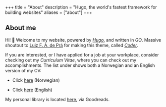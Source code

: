 +++
title = "About"
description = "Hugo, the world's fastest framework for building websites"
aliases = ["about"]
+++

## About me

Hi! 👋 Welcome to my website, powered by [_Hugo_](https://www.gohugo.io), and written in _GO_. Massive shoutout to [Luiz F. A. de Prá](https://github.com/luizdepra) for making this theme, called [_Coder_](https://github.com/luizdepra/hugo-coder).

If you are interested, or I have applied for a job at your workplace, consider checking out my _Curriculum Vitae_, where you can check out my accomplishments. The list under shows both a Norwegian and an English version of my CV:

- Click [here](/CV/CV_Norsk.pdf) (Norwegian)

- Click [here](/CV/CV_English.pdf) (English)

My personal library is located [here](https://www.goodreads.com/review/list/171603286-jonas-berg-sk-n-y?order=a&shelf=book-collection&sort=title), via Goodreads.
